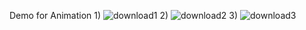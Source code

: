 Demo for Animation
1) 
![download1](https://github.com/RohanSakpal/Download-Animation/assets/61617566/40b9e392-3c26-4cf0-bcd1-7c0c5d553501)
2)
![download2](https://github.com/RohanSakpal/Download-Animation/assets/61617566/c0101319-de33-4e2f-8f6a-613961ae91b6)
3)
![download3](https://github.com/RohanSakpal/Download-Animation/assets/61617566/04179911-b30e-4143-a328-54a8b208c416)
